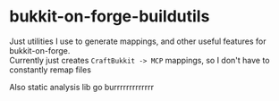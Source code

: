 # bukkit-on-forge-buildutils
Just utilities I use to generate mappings, and other useful features for bukkit-on-forge.  
Currently just creates `CraftBukkit -> MCP` mappings, so I don't have to constantly remap files

Also static analysis lib go burrrrrrrrrrrrr
